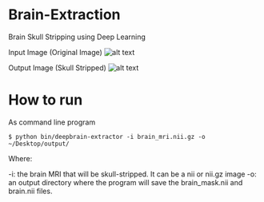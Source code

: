 # Brain-Extraction
Brain Skull Stripping using Deep Learning 

Input Image (Original Image)
![alt text](https://github.com/likitha-l/Brain-Extraction/blob/main/images/input.PNG)

Output Image (Skull Stripped)
![alt text](https://github.com/likitha-l/Brain-Extraction/blob/main/images/output.PNG)


# How to run
As command line program
```
$ python bin/deepbrain-extractor -i brain_mri.nii.gz -o ~/Desktop/output/
``` 
Where:

-i: the brain MRI that will be skull-stripped. It can be a nii or nii.gz image
-o: an output directory where the program will save the brain_mask.nii and brain.nii files.

